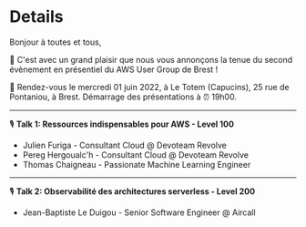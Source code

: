 # Details

Bonjour à toutes et tous,

👐 C'est avec un grand plaisir que nous vous annonçons la tenue du second évènement en présentiel du AWS User Group de Brest !

📅 Rendez-vous le mercredi 01 juin 2022, à Le Totem (Capucins), 25 rue de Pontaniou, à Brest.
Démarrage des présentations à ⏰ 19h00.

***

🎙 **Talk 1: Ressources indispensables pour AWS - Level 100**
- Julien Furiga - Consultant Cloud @ Devoteam Revolve
- Pereg Hergoualc'h - Consultant Cloud @ Devoteam Revolve
- Thomas Chaigneau - Passionate Machine Learning Engineer

***

🎙 **Talk 2: Observabilité des architectures serverless - Level 200**
- Jean-Baptiste Le Duigou - Senior Software Engineer @ Aircall
